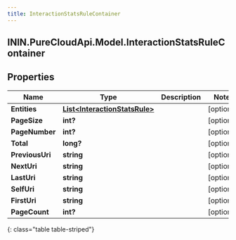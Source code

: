 ```yaml
---
title: InteractionStatsRuleContainer
---
```

## ININ.PureCloudApi.Model.InteractionStatsRuleContainer

## Properties

|Name | Type | Description | Notes|
|------------ | ------------- | ------------- | -------------|
| **Entities** | [**List&lt;InteractionStatsRule&gt;**](InteractionStatsRule.html) |  | [optional] |
| **PageSize** | **int?** |  | [optional] |
| **PageNumber** | **int?** |  | [optional] |
| **Total** | **long?** |  | [optional] |
| **PreviousUri** | **string** |  | [optional] |
| **NextUri** | **string** |  | [optional] |
| **LastUri** | **string** |  | [optional] |
| **SelfUri** | **string** |  | [optional] |
| **FirstUri** | **string** |  | [optional] |
| **PageCount** | **int?** |  | [optional] |
{: class="table table-striped"}



